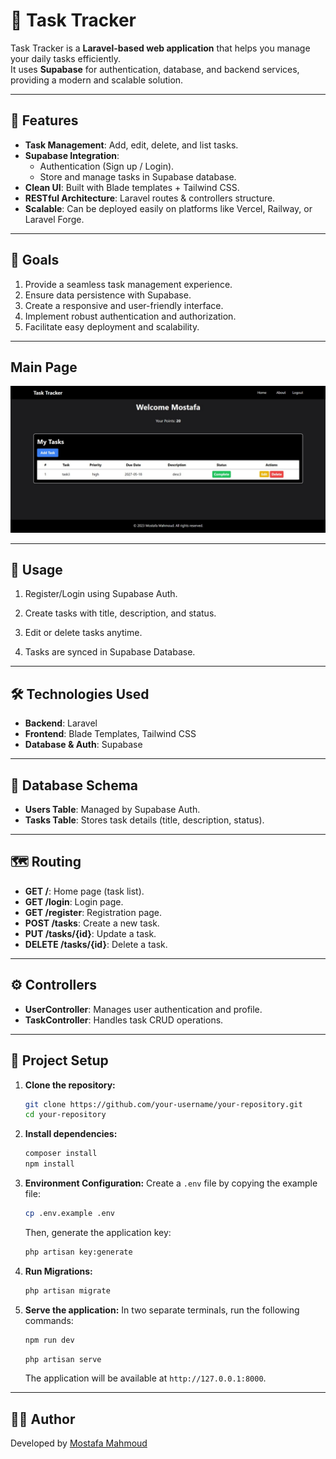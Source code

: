 # 📝 Task Tracker

Task Tracker is a **Laravel-based web application** that helps you manage your daily tasks efficiently.  
It uses **Supabase** for authentication, database, and backend services, providing a modern and scalable solution.

---

## 🚀 Features

-   **Task Management**: Add, edit, delete, and list tasks.
-   **Supabase Integration**:
    -   Authentication (Sign up / Login).
    -   Store and manage tasks in Supabase database.
-   **Clean UI**: Built with Blade templates + Tailwind CSS.
-   **RESTful Architecture**: Laravel routes & controllers structure.
-   **Scalable**: Can be deployed easily on platforms like Vercel, Railway, or Laravel Forge.

---

## 🎯 Goals

1. Provide a seamless task management experience.
2. Ensure data persistence with Supabase.
3. Create a responsive and user-friendly interface.
4. Implement robust authentication and authorization.
5. Facilitate easy deployment and scalability.

---
## Main Page
![](storage/app/public/Main_Page.jpeg)

---

## 📖 Usage

1. Register/Login using Supabase Auth.

2. Create tasks with title, description, and status.

3. Edit or delete tasks anytime.

4. Tasks are synced in Supabase Database.

---

## 🛠️ Technologies Used

-   **Backend**: Laravel
-   **Frontend**: Blade Templates, Tailwind CSS
-   **Database & Auth**: Supabase

---

## 💾 Database Schema

-   **Users Table**: Managed by Supabase Auth.
-   **Tasks Table**: Stores task details (title, description, status).

---

## 🗺️ Routing

-   **GET /**: Home page (task list).
-   **GET /login**: Login page.
-   **GET /register**: Registration page.
-   **POST /tasks**: Create a new task.
-   **PUT /tasks/{id}**: Update a task.
-   **DELETE /tasks/{id}**: Delete a task.

---

## ⚙️ Controllers

-   **UserController**: Manages user authentication and profile.
-   **TaskController**: Handles task CRUD operations.

---

## 🚀 Project Setup

1.  **Clone the repository:**

    ```bash
    git clone https://github.com/your-username/your-repository.git
    cd your-repository
    ```

2.  **Install dependencies:**

    ```bash
    composer install
    npm install
    ```

3.  **Environment Configuration:**
    Create a `.env` file by copying the example file:

    ```bash
    cp .env.example .env
    ```

    Then, generate the application key:

    ```bash
    php artisan key:generate
    ```

4.  **Run Migrations:**

    ```bash
    php artisan migrate
    ```

5.  **Serve the application:**
    In two separate terminals, run the following commands:
    ```bash
    npm run dev
    ```
    ```bash
    php artisan serve
    ```
    The application will be available at `http://127.0.0.1:8000`.

---

## 👨‍💻 Author

Developed by [Mostafa Mahmoud](https://github.com/Mostafa2115)
